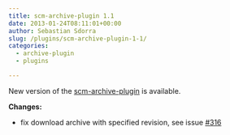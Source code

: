 ```yaml
---
title: scm-archive-plugin 1.1
date: 2013-01-24T08:11:01+00:00
author: Sebastian Sdorra
slug: /plugins/scm-archive-plugin-1-1/
categories:
  - archive-plugin
  - plugins

---
```

New version of the <a title="scm-archive-plugin" href="https://bitbucket.org/sdorra/scm-archive-plugin" target="_blank">scm-archive-plugin</a> is available.

**Changes:**

- fix download archive with specified revision, see issue <a title="#316 - 'Download Archive' button problem" href="https://bitbucket.org/sdorra/scm-manager/issue/316/download-archive-button-problem" target="_blank">#316</a>

